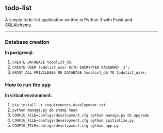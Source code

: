 ## todo-list

A simple todo-list application written in Python 3 with Flask and SQLAlchemy.

---

### **Database creation**

**In postgresql:**
1. ```CREATE DATABASE todolist_db;```
2. ```CREATE USER todolist_user WITH ENCRYPTED PASSWORD '1';```
3. ```GRANT ALL PRIVILEGES ON DATABASE todolist_db TO todolist_user;```

### **How to run the app**

**In virtual environment:**
1. ```pip install -r requirements-development.txt```
2. ```python manage.py db stamp head```
3. ```CONFIG_FILE=configs/development.cfg python manage.py db upgrade```
4. ```CONFIG_FILE=configs/development.cfg python initialize.py```
5. ```CONFIG_FILE=configs/development.cfg python app.py``` 